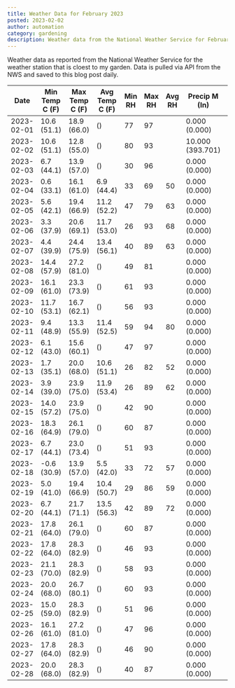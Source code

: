 ```yaml
---
title: Weather Data for February 2023
posted: 2023-02-02
author: automation
category: gardening
description: Weather data from the National Weather Service for February 2023
---
```


Weather data as reported from the National Weather Service for the weather station 
that is cloest to my garden. Data is pulled via API from the NWS and saved to this 
blog post daily.

|Date|Min Temp C (F)|Max Temp C (F)|Avg Temp C (F)|Min RH|Max RH|Avg RH|Precip M (In)|Avg Precip/Hr|
|---|---|---|---|---|---|---|---|---|
|2023-02-01|10.6 (51.1)|18.9 (66.0)| ()|77|97||0.000 (0.000)|0.000 (0.000)|
|2023-02-02|10.6 (51.1)|12.8 (55.0)| ()|80|93||10.000 (393.701)|10.641 (10.641)|
|2023-02-03|6.7 (44.1)|13.9 (57.0)| ()|30|96||0.000 (0.000)|0.000 (0.000)|
|2023-02-04|0.6 (33.1)|16.1 (61.0)|6.9 (44.4)|33|69|50|0.000 (0.000)|0.000 (0.000)|
|2023-02-05|5.6 (42.1)|19.4 (66.9)|11.2 (52.2)|47|79|63|0.000 (0.000)|0.000 (0.000)|
|2023-02-06|3.3 (37.9)|20.6 (69.1)|11.7 (53.0)|26|93|68|0.000 (0.000)|0.000 (0.000)|
|2023-02-07|4.4 (39.9)|24.4 (75.9)|13.4 (56.1)|40|89|63|0.000 (0.000)|0.000 (0.000)|
|2023-02-08|14.4 (57.9)|27.2 (81.0)| ()|49|81||0.000 (0.000)|0.000 (0.000)|
|2023-02-09|16.1 (61.0)|23.3 (73.9)| ()|61|93||0.000 (0.000)|0.000 (0.000)|
|2023-02-10|11.7 (53.1)|16.7 (62.1)| ()|56|93||0.000 (0.000)|0.000 (0.000)|
|2023-02-11|9.4 (48.9)|13.3 (55.9)|11.4 (52.5)|59|94|80|0.000 (0.000)|0.000 (0.000)|
|2023-02-12|6.1 (43.0)|15.6 (60.1)| ()|47|97||0.000 (0.000)|0.000 (0.000)|
|2023-02-13|1.7 (35.1)|20.0 (68.0)|10.6 (51.1)|26|82|52|0.000 (0.000)|0.000 (0.000)|
|2023-02-14|3.9 (39.0)|23.9 (75.0)|11.9 (53.4)|26|89|62|0.000 (0.000)|0.000 (0.000)|
|2023-02-15|14.0 (57.2)|23.9 (75.0)| ()|42|90||0.000 (0.000)|0.000 (0.000)|
|2023-02-16|18.3 (64.9)|26.1 (79.0)| ()|60|87||0.000 (0.000)|0.000 (0.000)|
|2023-02-17|6.7 (44.1)|23.0 (73.4)| ()|51|93||0.000 (0.000)|0.000 (0.000)|
|2023-02-18|-0.6 (30.9)|13.9 (57.0)|5.5 (42.0)|33|72|57|0.000 (0.000)|0.000 (0.000)|
|2023-02-19|5.0 (41.0)|19.4 (66.9)|10.4 (50.7)|29|86|59|0.000 (0.000)|0.000 (0.000)|
|2023-02-20|6.7 (44.1)|21.7 (71.1)|13.5 (56.3)|42|89|72|0.000 (0.000)|0.000 (0.000)|
|2023-02-21|17.8 (64.0)|26.1 (79.0)| ()|60|87||0.000 (0.000)|0.000 (0.000)|
|2023-02-22|17.8 (64.0)|28.3 (82.9)| ()|46|93||0.000 (0.000)|0.000 (0.000)|
|2023-02-23|21.1 (70.0)|28.3 (82.9)| ()|58|93||0.000 (0.000)|0.000 (0.000)|
|2023-02-24|20.0 (68.0)|26.7 (80.1)| ()|60|93||0.000 (0.000)|0.000 (0.000)|
|2023-02-25|15.0 (59.0)|28.3 (82.9)| ()|51|96||0.000 (0.000)|0.000 (0.000)|
|2023-02-26|16.1 (61.0)|27.2 (81.0)| ()|47|96||0.000 (0.000)|0.000 (0.000)|
|2023-02-27|17.8 (64.0)|28.3 (82.9)| ()|46|90||0.000 (0.000)|0.000 (0.000)|
|2023-02-28|20.0 (68.0)|28.3 (82.9)| ()|40|87||0.000 (0.000)|0.000 (0.000)|
